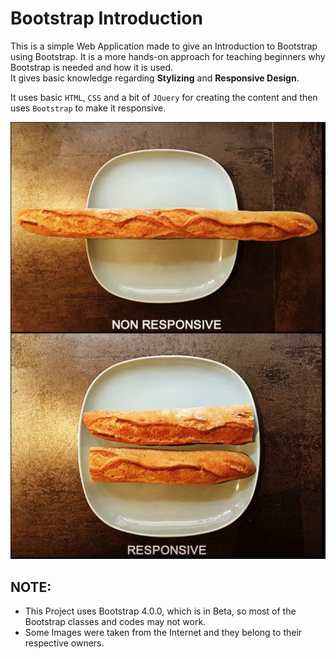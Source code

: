 # Bootstrap Introduction

This is a simple Web Application made to give an Introduction to Bootstrap using Bootstrap. It is a more hands-on approach for teaching beginners why Bootstrap is needed and how it is used.  
It gives basic knowledge regarding **Stylizing** and **Responsive Design**.  

It uses basic `HTML`, `CSS` and a bit of `JQuery` for creating the content and then uses ``Bootstrap`` to make it responsive.
  
![Design Pattern](https://github.com/LordZed400/Bootstrap-Intro/blob/master/images/Responsive3.png "Responsive VS Non-Responsive")   

## NOTE:
- This Project uses Bootstrap 4.0.0, which is in Beta, so most of the Bootstrap classes and codes may not work.
- Some Images were taken from the Internet and they belong to their respective owners.

